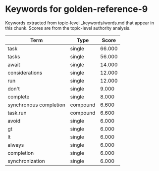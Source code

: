 # Keywords for golden-reference-9

Keywords extracted from topic-level _keywords/words.md that appear in this chunk.
Scores are from the topic-level authority analysis.

| Term | Type | Score |
|------|------|-------|
| task | single | 66.000 |
| tasks | single | 56.000 |
| await | single | 14.000 |
| considerations | single | 12.000 |
| run | single | 12.000 |
| don't | single | 9.000 |
| complete | single | 8.000 |
| synchronous completion | compound | 6.600 |
| task.run | compound | 6.600 |
| avoid | single | 6.000 |
| gt | single | 6.000 |
| lt | single | 6.000 |
| always | single | 6.000 |
| completion | single | 6.000 |
| synchronization | single | 6.000 |
